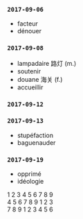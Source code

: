 ### `2017-09-06`
- facteur
- dénouer

### `2017-09-08`
- lampadaire 路灯 (m.)
- soutenir
- douane 海关 (f.)
- accueillir

### `2017-09-12`

### `2017-09-13`
- stupéfaction
- baguenauder

### `2017-09-19`
- opprimé
- idéologie

1 2 3 4 5 6 7 8 9  
4 5 6 7 8 9 1 2 3  
7 8 9 1 2 3 4 5 6  
